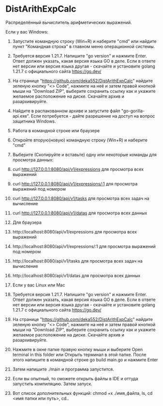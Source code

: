 # DistArithExpCalc
Распределённый вычислитель арифметических выражений.

Если у вас Windows:
1. Запустите командную строку (Win+R) и наберите "cmd" или найдите пункт "Командная строка" в главном меню операционной системы. 
2. Требуется версия 1.21.7. Напишите "go version" и нажмите Enter. Ответ должен указать, какая версия языка GO в деле. Если в ответе нет версии или версия языка другая - скачайте и установите golang 1.21.7 c официального сайта https://go.dev/
3. На странице "https://github.com/deka552/DistArithExpCalc" найдите зеленую кнопку "<> Code", нажмите на неё и затем правой кнопкой мыши на "Download ZIP", выберите сохранить ссылку как и укажите желаемое расположение на диске. Скачайте архив и разархивируйте.
4. Найдите в распакованном архиве и запустите файл "go-gorilla-api.exe". Если потребуется - дайте разрешение на доступ на вопрос защитника Windows.
5. Работа в командной строке или браузере
6. Откройте вторую(новую) командную строку (Win+R) и наберите "cmd" 
7. Выберите (Скопируйте и вставьте) одну или некоторые команды для просмотра данных:
8. curl http://127.0.0.1:8080/api/v1/expressions для просмотра всех выражений
9. curl http://127.0.0.1:8080/api/v1/expressions/:1 для просмотра выражений под номером
10. curl http://127.0.0.1:8080/api/v1/tasks для просмотра всех задач на вычисление
11. curl http://127.0.0.1:8080/api/v1/datas для просмотра всех данных

12. Для браузера
13. http://localhost:8080/api/v1/expressions для просмотра всех выражений
14. http://localhost:8080/api/v1/expressions/:1 для просмотра выражений под номером
15. http://localhost:8080/api/v1/tasks для просмотра всех задач на вычисление
16. http://localhost:8080/api/v1/datas для просмотра всех данных

17. Если у вас Linux или Mac
18. Требуется версия 1.21.7. Напишите "go version" и нажмите Enter. Ответ должен указать, какая версия языка GO в деле. Если в ответе нет версии или версия языка другая - скачайте и установите golang 1.21.7 c официального сайта https://go.dev/
19. На странице "https://github.com/deka552/DistArithExpCalc" найдите зеленую кнопку "<> Code", нажмите на неё и затем правой кнопкой мыши на "Download ZIP", выберите сохранить ссылку как и укажите желаемое расположение на диске. Скачайте архив и разархивируйте.
20. Нажмите в окне папке правую кнопку мыши и выберите Open terminal in this folder или Открыть терминал в этой папке. После этого напишите в командной строке go build main.go и нажмите Enter
21. Затем напишите ./main и программа запустится.

22. Если вы опытный, то сможете открыть файлы в IDE и оттуда запустить компиляцию. Затем запуск.
23. Вот список дополнительных функций: chmod +x ./имя_файла, ls, cd <имя папки или путь>, cd..

 
